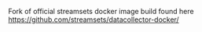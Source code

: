 Fork of official streamsets docker image build found here https://github.com/streamsets/datacollector-docker/
